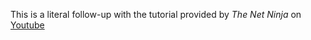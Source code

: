 This is a literal follow-up with the tutorial provided by <i>The Net Ninja</i> on [Youtube](https://www.youtube.com/playlist?list=PL4cUxeGkcC9hNokByJilPg5g9m2APUePI)
